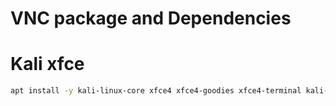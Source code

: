 # VNC package and Dependencies 

# Kali xfce
```sh
apt install -y kali-linux-core xfce4 xfce4-goodies xfce4-terminal kali-desktop-xfce xfce4-whiskermenu-plugin dbus-x11 kali-defaults kali-themes kali-menu firefox-esr tigervnc-standalone-server kali-linux-default
```
